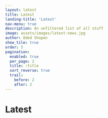 ```yaml
---
layout: latest
title: Latest
landing-title: 'Latest'
nav-menu: true
description: An unfiltered list of all stuff
image: assets/images/latest-news.jpg
author: Oded Shopen
show_tile: true
order: 5
pagination:
  enabled: true
  per_page: 2
  title: :title
  sort_reverse: true
  trail:
    before: 2
    after: 2
---
```


<h1>Latest</h1>
